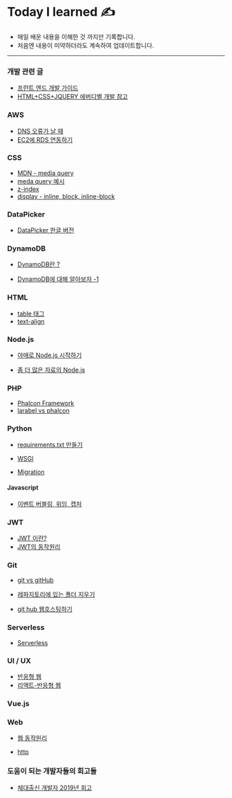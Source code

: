 Today I learned	&#9997;	
===
+ 매일 배운 내용을 이해한 것 까지만 기록합니다.
+ 처음엔 내용이 미약하더라도 계속하여 업데이트합니다.
---

### 개발 관련 글
* [프런트 엔드 개발 가이드](https://joshua1988.github.io/vue-camp/front-dev.html#웹-개발자-역할의-변화)
* [HTML+CSS+JQUERY 에버디벨 개발 참고](https://www.everdevel.com/HTML/form-tag/)

### AWS
* [DNS 오류가 날 때](https://www.ihee.com/460)
* [EC2에 RDS 연동하기](https://ndb796.tistory.com/226)

### CSS
* [MDN - media query](https://developer.mozilla.org/ko/docs/Web/Guide/CSS/Media_queries)
* [meda query 예시](https://thrillfighter.tistory.com/498)
* [z-index](https://developer.mozilla.org/ko/docs/Web/CSS/Understanding_z-index/Adding_z-index)
* [display - inline, block, inline-block](https://www.daleseo.com/css-display-inline-block/)

### DataPicker
* [DataPicker 한글 버전](https://kkyunstory.tistory.com/128)

### DynamoDB
* [DynamoDB란 ?](https://docs.aws.amazon.com/ko_kr/amazondynamodb/latest/developerguide/Introduction.html)

* [DynamoDB에 대해 알아보자 -1](https://velog.io/@drakejin/DynamoDB%EC%97%90-%EB%8C%80%ED%95%B4%EC%84%9C-%EC%95%8C%EC%95%84%EB%B3%B4%EC%9E%90-1)

### HTML
* [table 태그](http://webberstudy.com/html-css/html-2/table-basic-structure/)
* [text-align](https://aboooks.tistory.com/92)

### Node.js
* [야매로 Node.js 시작하기](https://yahohococo.tistory.com/40?category=763183)

* [좀 더 많은 자료의 Node.js](https://junspapa-itdev.tistory.com/category/Node.js)

### PHP
* [Phalcon Framework](https://crystalcube.co.kr/164)
* [larabel vs phalcon](https://www.educba.com/phalcon-vs-laravel/)

### Python
* [requirements.txt 만들기](https://opentutorials.org/module/4003/24539)

* [WSGI](https://brownbears.tistory.com/350)

* [Migration](http://pythonstudy.xyz/python/article/309-DB-%EC%84%A4%EC%A0%95%EA%B3%BC-Migration)

#### Javascript
* [이벤트 버블링, 위임, 캡처](https://joshua1988.github.io/web-development/javascript/event-propagation-delegation/)

### JWT
* [JWT 이란?](https://velopert.com/2389)
* [JWT의 동작원리](https://swalloow.github.io/implement-jwt)

### Git
* [git vs gitHub](https://www.zerocho.com/category/Git/post/58045dbc146be6001542a465)

* [레파지토리에 있는 폴더 지우기](https://nesoy.github.io/articles/2017-01/Git-Ignore)

* [git hub 웹호스팅하기](https://opentutorials.org/course/2473/16117?source=post_page-----5e773c68d300----------------------)

### Serverless
* [Serverless](https://velopert.com/3543)

### UI / UX
* [반응형 웹](https://www.samsungsds.com/global/ko/support/insights/Responsive_web_1.html)
* [리액트-반응형 웹](https://eblee-repo.tistory.com/49)

### Vue.js

### Web 
* [웹 동작원리](https://opentutorials.org/course/3084/18890)

* [http](https://opentutorials.org/course/2136/12063)

### 도움이 되는 개발자들의 회고들
* [체대출신 개발자 2019년 회고](https://ryan-han.com/post/memoirs/memoirs2019/?fbclid=IwAR2oFQEww3EBp6y9ea6fuN92bmjCNCzsauSVRQresXYB-TwKPwrbrwyDKFM)

